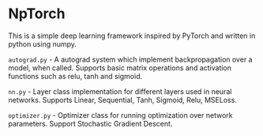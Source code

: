 # NpTorch
This is a simple deep learning framework inspired by PyTorch and written in python using numpy.<br>

`autograd.py` - A autograd system which implement backpropagation over a model, when called. Supports basic matrix operations and activation functions such as relu, tanh and sigmoid. <br>

`nn.py` - Layer class implementation for different layers used in neural networks. Supports Linear, Sequential, Tanh, Sigmoid, Relu, MSELoss.<br>

`optimizer.py` - Optimizer class for running optimization over network parameters. Support Stochastic Gradient Descent.
